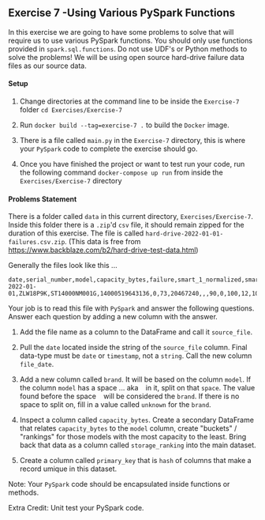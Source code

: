  ## Exercise 7 -Using Various PySpark Functions

In this exercise we are going to have some problems to solve that will require us to 
use various PySpark functions. You should only use functions provided in `spark.sql.functions`.
Do not use UDF's or Python methods to solve the problems! We will be using open source
hard-drive failure data files as our source data.

#### Setup
1. Change directories at the command line 
   to be inside the `Exercise-7` folder `cd Exercises/Exercise-7`
   
2. Run `docker build --tag=exercise-7 .` to build the `Docker` image.

3. There is a file called `main.py` in the `Exercise-7` directory, this
is where your `PySpark` code to complete the exercise should go.
   
4. Once you have finished the project or want to test run your code,
   run the following command `docker-compose up run` from inside the `Exercises/Exercise-7` directory

#### Problems Statement
There is a folder called `data` in this current directory, `Exercises/Exercise-7`. Inside this
folder there is a `.zip`'d `csv` file, it should remain zipped for the duration of this
exercise. The file is called `hard-drive-2022-01-01-failures.csv.zip`. (This data is free
from https://www.backblaze.com/b2/hard-drive-test-data.html)

Generally the files look like this ...
```
date,serial_number,model,capacity_bytes,failure,smart_1_normalized,smart_1_raw,smart_2_normalized,smart_2_raw,smart_3_normalized,smart_3_raw,smart_4_normalized,smart_4_raw,smart_5_normalized,smart_5_raw,smart_7_normalized,smart_7_raw,smart_8_normalized,smart_8_raw,smart_9_normalized,smart_9_raw,smart_10_normalized,smart_10_raw,smart_11_normalized,smart_11_raw,smart_12_normalized,smart_12_raw,smart_13_normalized,smart_13_raw,smart_15_normalized,smart_15_raw,smart_16_normalized,smart_16_raw,smart_17_normalized,smart_17_raw,smart_18_normalized,smart_18_raw,smart_22_normalized,smart_22_raw,smart_23_normalized,smart_23_raw,smart_24_normalized,smart_24_raw,smart_160_normalized,smart_160_raw,smart_161_normalized,smart_161_raw,smart_163_normalized,smart_163_raw,smart_164_normalized,smart_164_raw,smart_165_normalized,smart_165_raw,smart_166_normalized,smart_166_raw,smart_167_normalized,smart_167_raw,smart_168_normalized,smart_168_raw,smart_169_normalized,smart_169_raw,smart_170_normalized,smart_170_raw,smart_171_normalized,smart_171_raw,smart_172_normalized,smart_172_raw,smart_173_normalized,smart_173_raw,smart_174_normalized,smart_174_raw,smart_175_normalized,smart_175_raw,smart_176_normalized,smart_176_raw,smart_177_normalized,smart_177_raw,smart_178_normalized,smart_178_raw,smart_179_normalized,smart_179_raw,smart_180_normalized,smart_180_raw,smart_181_normalized,smart_181_raw,smart_182_normalized,smart_182_raw,smart_183_normalized,smart_183_raw,smart_184_normalized,smart_184_raw,smart_187_normalized,smart_187_raw,smart_188_normalized,smart_188_raw,smart_189_normalized,smart_189_raw,smart_190_normalized,smart_190_raw,smart_191_normalized,smart_191_raw,smart_192_normalized,smart_192_raw,smart_193_normalized,smart_193_raw,smart_194_normalized,smart_194_raw,smart_195_normalized,smart_195_raw,smart_196_normalized,smart_196_raw,smart_197_normalized,smart_197_raw,smart_198_normalized,smart_198_raw,smart_199_normalized,smart_199_raw,smart_200_normalized,smart_200_raw,smart_201_normalized,smart_201_raw,smart_202_normalized,smart_202_raw,smart_206_normalized,smart_206_raw,smart_210_normalized,smart_210_raw,smart_218_normalized,smart_218_raw,smart_220_normalized,smart_220_raw,smart_222_normalized,smart_222_raw,smart_223_normalized,smart_223_raw,smart_224_normalized,smart_224_raw,smart_225_normalized,smart_225_raw,smart_226_normalized,smart_226_raw,smart_230_normalized,smart_230_raw,smart_231_normalized,smart_231_raw,smart_232_normalized,smart_232_raw,smart_233_normalized,smart_233_raw,smart_234_normalized,smart_234_raw,smart_235_normalized,smart_235_raw,smart_240_normalized,smart_240_raw,smart_241_normalized,smart_241_raw,smart_242_normalized,smart_242_raw,smart_244_normalized,smart_244_raw,smart_245_normalized,smart_245_raw,smart_246_normalized,smart_246_raw,smart_247_normalized,smart_247_raw,smart_248_normalized,smart_248_raw,smart_250_normalized,smart_250_raw,smart_251_normalized,smart_251_raw,smart_252_normalized,smart_252_raw,smart_254_normalized,smart_254_raw,smart_255_normalized,smart_255_raw
2022-01-01,ZLW18P9K,ST14000NM001G,14000519643136,0,73,20467240,,,90,0,100,12,100,0,87,495846641,,,89,9937,100,0,,,100,12,,,,,,,,,100,0,,,,,,,,,,,,,,,,,,,,,,,,,,,,,,,,,,,,,,,,,,,,,,,,,,,,,,,100,0,100,0,,,66,34,,,100,2,99,2641,34,34,,,,,100,0,100,0,200,0,10
```

Your job is to read this file with `PySpark` and answer the following questions.
Answer each question by adding a new column with the answer. 

1. Add the file name as a column to the DataFrame and call it `source_file`.
2. Pull the `date` located inside the string of the `source_file` column. Final data-type must be 
`date` or `timestamp`, not a `string`. Call the new column `file_date`.
3. Add a new column called `brand`. It will be based on the column `model`. If the
column `model` has a space ... aka ` ` in it, split on that `space`. The value
   found before the space ` ` will be considered the `brand`. If there is no
   space to split on, fill in a value called `unknown` for the `brand`.
   
4. Inspect a column called `capacity_bytes`. Create a secondary DataFrame that
relates `capacity_bytes` to the `model` column, create "buckets" / "rankings" for
   those models with the most capacity to the least. Bring back that 
   data as a column called `storage_ranking` into the main dataset.
   
5. Create a column called `primary_key` that is `hash` of columns that make a record umique
in this dataset.


Note: Your `PySpark` code should be encapsulated inside functions or methods.

Extra Credit: Unit test your PySpark code.
